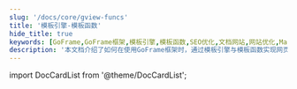 ```yaml
---
slug: '/docs/core/gview-funcs'
title: '模板引擎-模板函数'
hide_title: true
keywords: [GoFrame,GoFrame框架,模板引擎,模板函数,SEO优化,文档网站,网站优化,Markdown,前端开发,文档管理]
description: '本文档介绍了如何在使用GoFrame框架时，通过模板引擎与模板函数实现网页的SEO优化。通过详细分析与实践，帮助开发者更好地优化文档网站，提高搜索引擎排名。'
---
```

import DocCardList from '@theme/DocCardList';

<DocCardList />